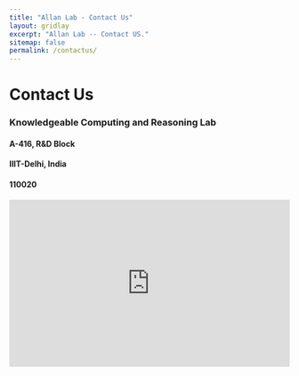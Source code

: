 ```yaml
---
title: "Allan Lab - Contact Us"
layout: gridlay
excerpt: "Allan Lab -- Contact US."
sitemap: false
permalink: /contactus/
---
```



#   Contact Us
###   Knowledgeable Computing and Reasoning Lab
####  A-416, R&D Block
####  IIIT-Delhi, India
####  110020

<div class="col-sm-6 clearfix">
  <iframe width="100%" height="300" frameborder="0" scrolling="no" marginheight="0" marginwidth="0" src="https://maps.google.com/maps?width=100%25&amp;height=600&amp;hl=en&amp;q=IIIT-Delhi+(My%20Business%20Name)&amp;t=&amp;z=14&amp;ie=UTF8&amp;iwloc=B&amp;output=embed"></iframe>
 </div>
